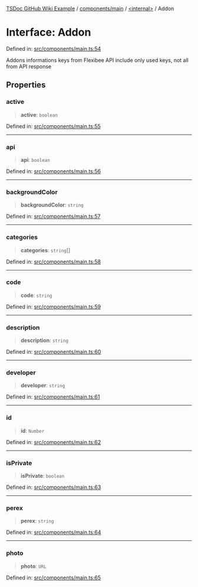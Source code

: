 [TSDoc GitHub Wiki Example](../wiki/modules) / [components/main](../wiki/components.main) / [\<internal\>](../wiki/components.main.%3Cinternal%3E) / Addon

# Interface: Addon

Defined in: [src/components/main.ts:54](https://github.com/Lukuky/ABRA-Flexi-addons-widget/blob/af2b8493423bcd604a74126abc4fb5659324e585/src/components/main.ts#L54)

Addons informations
keys from Flexibee API
include only used keys, not all from API response

## Properties

### active

> **active**: `boolean`

Defined in: [src/components/main.ts:55](https://github.com/Lukuky/ABRA-Flexi-addons-widget/blob/af2b8493423bcd604a74126abc4fb5659324e585/src/components/main.ts#L55)

***

### api

> **api**: `boolean`

Defined in: [src/components/main.ts:56](https://github.com/Lukuky/ABRA-Flexi-addons-widget/blob/af2b8493423bcd604a74126abc4fb5659324e585/src/components/main.ts#L56)

***

### backgroundColor

> **backgroundColor**: `string`

Defined in: [src/components/main.ts:57](https://github.com/Lukuky/ABRA-Flexi-addons-widget/blob/af2b8493423bcd604a74126abc4fb5659324e585/src/components/main.ts#L57)

***

### categories

> **categories**: `string`[]

Defined in: [src/components/main.ts:58](https://github.com/Lukuky/ABRA-Flexi-addons-widget/blob/af2b8493423bcd604a74126abc4fb5659324e585/src/components/main.ts#L58)

***

### code

> **code**: `string`

Defined in: [src/components/main.ts:59](https://github.com/Lukuky/ABRA-Flexi-addons-widget/blob/af2b8493423bcd604a74126abc4fb5659324e585/src/components/main.ts#L59)

***

### description

> **description**: `string`

Defined in: [src/components/main.ts:60](https://github.com/Lukuky/ABRA-Flexi-addons-widget/blob/af2b8493423bcd604a74126abc4fb5659324e585/src/components/main.ts#L60)

***

### developer

> **developer**: `string`

Defined in: [src/components/main.ts:61](https://github.com/Lukuky/ABRA-Flexi-addons-widget/blob/af2b8493423bcd604a74126abc4fb5659324e585/src/components/main.ts#L61)

***

### id

> **id**: `Number`

Defined in: [src/components/main.ts:62](https://github.com/Lukuky/ABRA-Flexi-addons-widget/blob/af2b8493423bcd604a74126abc4fb5659324e585/src/components/main.ts#L62)

***

### isPrivate

> **isPrivate**: `boolean`

Defined in: [src/components/main.ts:63](https://github.com/Lukuky/ABRA-Flexi-addons-widget/blob/af2b8493423bcd604a74126abc4fb5659324e585/src/components/main.ts#L63)

***

### perex

> **perex**: `string`

Defined in: [src/components/main.ts:64](https://github.com/Lukuky/ABRA-Flexi-addons-widget/blob/af2b8493423bcd604a74126abc4fb5659324e585/src/components/main.ts#L64)

***

### photo

> **photo**: `URL`

Defined in: [src/components/main.ts:65](https://github.com/Lukuky/ABRA-Flexi-addons-widget/blob/af2b8493423bcd604a74126abc4fb5659324e585/src/components/main.ts#L65)
